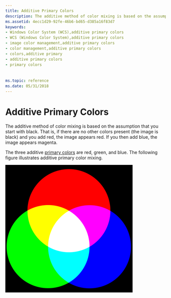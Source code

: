 ```yaml
---
title: Additive Primary Colors
description: The additive method of color mixing is based on the assumption that you start with black. That is, if there are no other colors present (the image is black) and you add red, the image appears red. If you then add blue, the image appears magenta.
ms.assetid: 4ecc1d29-92fe-46b6-bd65-d385a16f83d7
keywords:
- Windows Color System (WCS),additive primary colors
- WCS (Windows Color System),additive primary colors
- image color management,additive primary colors
- color management,additive primary colors
- colors,additive primary
- additive primary colors
- primary colors


ms.topic: reference
ms.date: 05/31/2018
---
```


# Additive Primary Colors

The additive method of color mixing is based on the assumption that you start with black. That is, if there are no other colors present (the image is black) and you add red, the image appears red. If you then add blue, the image appears magenta.

The three additive [primary colors](p.md) are red, green, and blue. The following figure illustrates additive primary color mixing.

![color mixing for additive primary colors](images/400px-additivecolor.png)

 

 




